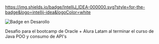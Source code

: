 https://img.shields.io/badge/IntelliJ_IDEA-000000.svg?style=for-the-badge&logo=intellij-idea&logoColor=white

![Badge en Desarollo](https://img.shields.io/badge/STATUS-EN%20DESAROLLO-green)

Desafio para el bootcamp de Oracle + Alura Latam al terminar el curso de Java POO y consumo de API's
